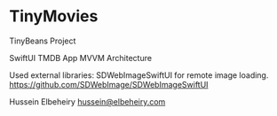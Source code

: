 # TinyMovies
TinyBeans Project

SwiftUI TMDB App
MVVM Architecture

Used external libraries: 
SDWebImageSwiftUI for remote image loading.
https://github.com/SDWebImage/SDWebImageSwiftUI

Hussein Elbeheiry
hussein@elbeheiry.com
